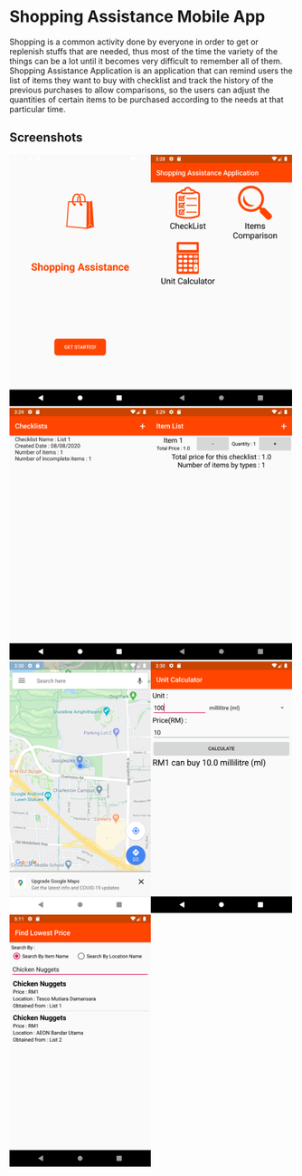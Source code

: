 # Shopping Assistance Mobile App
Shopping is a common activity done by everyone in order to get or replenish stuffs that are needed, thus most of the time the variety of the things can be a lot until it becomes very difficult to remember all of them. Shopping Assistance Application is an application that can remind users the list of items they want to buy with checklist and track the history of the previous purchases to allow comparisons, so the users can adjust the quantities of certain items to be purchased according to the needs at that particular time.

## Screenshots
<img src="screenshots/Screenshot_1596900513.png" width="250"><img src="screenshots/Screenshot_1596900518.png" width="250">
<img src="screenshots/Screenshot_1596900547.png" width="250"><img src="screenshots/Screenshot_1596900558.png" width="250">
<img src="screenshots/Screenshot_1596900615.png" width="250"><img src="screenshots/Screenshot_1596900660.png" width="250">
<img src="screenshots/Screenshot_1596906719.png" width="250">
